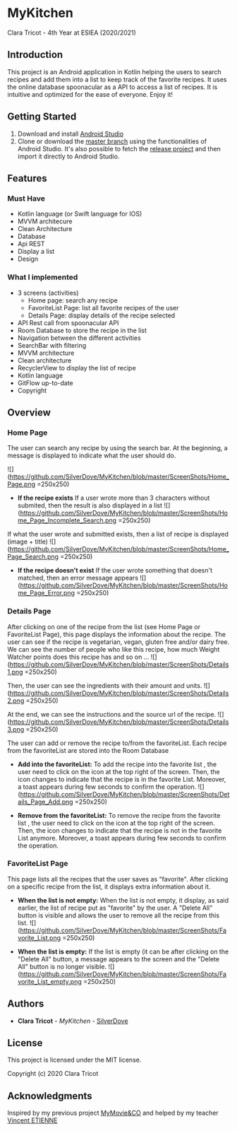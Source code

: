 # MyKitchen
Clara Tricot - 4th Year at ESIEA (2020/2021)

## Introduction
This project is an Android application in Kotlin helping the users to search recipes and add them into a list to keep track of the favorite recipes.
It uses the online database spoonacular as a API to access a list of recipes.
It is intuitive and optimized for the ease of everyone. Enjoy it!

## Getting Started
1. Download and install [Android Studio](https://developer.android.com/studio/)
2. Clone or download the [master branch](https://github.com/SilverDove/MyKitchen.git) using the functionalities of Android Studio. 
It's also possible to fetch the [release project]() and then import it directly to Android Studio.


## Features

### Must Have
* Kotlin language (or Swift language for IOS)
* MVVM architecure
* Clean Architecture
* Database
* Api REST
* Display a list
* Design

### What I implemented
* 3 screens (activities)
    * Home page: search any recipe
    * FavoriteList Page: list all favorite recipes of the user
    * Details Page: display details of the recipe selected
* API Rest call from spoonacular API
* Room Database to store the recipe in the list
* Navigation between the different activities
* SearchBar with filtering
* MVVM architecture
* Clean architecture
* RecyclerView to display the list of recipe
* Kotlin language
* GitFlow up-to-date
* Copyright


 ## Overview
 
 ### Home Page
  The user can search any recipe by using the search bar. At the beginning, a message is displayed to indicate what the user should do.
 
 ![](https://github.com/SilverDove/MyKitchen/blob/master/ScreenShots/Home_Page.png =250x250)

 * **If the recipe exists** 
 If a user wrote more than 3 characters without submited, then the result is also displayed in a list
  ![](https://github.com/SilverDove/MyKitchen/blob/master/ScreenShots/Home_Page_Incomplete_Search.png =250x250)
  
 If what the user wrote and submitted exists, then a list of recipe is displayed (image + title)
  ![](https://github.com/SilverDove/MyKitchen/blob/master/ScreenShots/Home_Page_Search.png =250x250)
 
 * **If the recipe doesn't exist** If the user wrote something that doesn't matched, then an error message appears
  ![](https://github.com/SilverDove/MyKitchen/blob/master/ScreenShots/Home_Page_Error.png =250x250)
 
 ### Details Page
 After clicking on one of the recipe from the list (see Home Page or FavoriteList Page), this page displays the information about the recipe. 
 The user can see if the recipe is vegetarian, vegan, gluten free and/or dairy free. 
 We can see the number of people who like this recipe, how much Weight Watcher points does this recipe has and so on ...
 ![](https://github.com/SilverDove/MyKitchen/blob/master/ScreenShots/Details1.png =250x250)
 
 Then, the user can see the ingredients with their amount and units. 
 ![](https://github.com/SilverDove/MyKitchen/blob/master/ScreenShots/Details2.png =250x250)

At the end, we can see the instructions and the source url of the recipe.
![](https://github.com/SilverDove/MyKitchen/blob/master/ScreenShots/Details3.png =250x250)
 
 The user can add or remove the recipe to/from the favoriteList. Each recipe from the favoriteList are stored into the Room Database
  * **Add into the favoriteList:** 
  To add the recipe into the favorite list , the user need to click on the icon at the top right of the screen. Then, the icon changes to indicate that the recipe is in the favorite List. Moreover, a toast appears during few seconds to confirm the operation.
  ![](https://github.com/SilverDove/MyKitchen/blob/master/ScreenShots/Details_Page_Add.png =250x250) 
 
  * **Remove from the favoriteList:** 
  To remove the recipe from the favorite list , the user need to click on the icon at the top right of the screen. Then, the icon changes to indicate that the recipe is not in the favorite List anymore. Moreover, a toast appears during few seconds to confirm the operation.
 ![]()

 ### FavoriteList Page
 This page lists all the recipes that the user saves as "favorite". After clicking on a specific recipe from the list, it displays extra information about it. 

 * **When the list is not empty:** 
 When the list is not empty, it display, as said earlier, the list of recipe put as "favorite" by the user. A "Delete All" button is visible and allows the user to remove all the recipe from this list.
 ![](https://github.com/SilverDove/MyKitchen/blob/master/ScreenShots/Favorite_List.png =250x250)
 
 * **When the list is empty:** 
 If the list is empty (it can be after clicking on the "Delete All" button, a message appears to the screen and the "Delete All" button is no longer visible.
 ![](https://github.com/SilverDove/MyKitchen/blob/master/ScreenShots/Favorite_List_empty.png =250x250)    

 ## Authors
  * **Clara Tricot** - *MyKitchen* - [SilverDove](https://github.com/SilverDove)
 
 ## License
 This project is licensed under the MIT license.

 Copyright (c) 2020 Clara Tricot
 
 ## Acknowledgments
 Inspired by my previous project [MyMovie&CO](https://github.com/SilverDove/MyMoviesAndCO) and helped by my teacher [Vincent ETIENNE](https://github.com/vincent-etienne)
  
  
